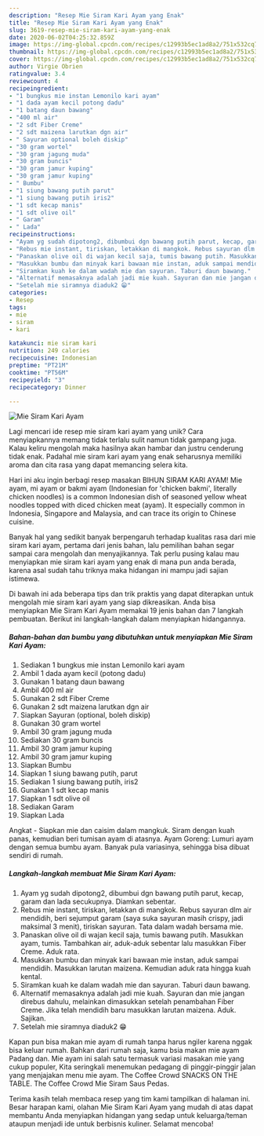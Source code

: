 ```yaml
---
description: "Resep Mie Siram Kari Ayam yang Enak"
title: "Resep Mie Siram Kari Ayam yang Enak"
slug: 3619-resep-mie-siram-kari-ayam-yang-enak
date: 2020-06-02T04:25:32.859Z
image: https://img-global.cpcdn.com/recipes/c12993b5ec1ad8a2/751x532cq70/mie-siram-kari-ayam-foto-resep-utama.jpg
thumbnail: https://img-global.cpcdn.com/recipes/c12993b5ec1ad8a2/751x532cq70/mie-siram-kari-ayam-foto-resep-utama.jpg
cover: https://img-global.cpcdn.com/recipes/c12993b5ec1ad8a2/751x532cq70/mie-siram-kari-ayam-foto-resep-utama.jpg
author: Virgie Obrien
ratingvalue: 3.4
reviewcount: 4
recipeingredient:
- "1 bungkus mie instan Lemonilo kari ayam"
- "1 dada ayam kecil potong dadu"
- "1 batang daun bawang"
- "400 ml air"
- "2 sdt Fiber Creme"
- "2 sdt maizena larutkan dgn air"
- " Sayuran optional boleh diskip"
- "30 gram wortel"
- "30 gram jagung muda"
- "30 gram buncis"
- "30 gram jamur kuping"
- "30 gram jamur kuping"
- " Bumbu"
- "1 siung bawang putih parut"
- "1 siung bawang putih iris2"
- "1 sdt kecap manis"
- "1 sdt olive oil"
- " Garam"
- " Lada"
recipeinstructions:
- "Ayam yg sudah dipotong2, dibumbui dgn bawang putih parut, kecap, garam dan lada secukupnya. Diamkan sebentar."
- "Rebus mie instant, tiriskan, letakkan di mangkok. Rebus sayuran dlm air mendidih, beri sejumput garam (saya suka sayuran masih crispy, jadi maksimal 3 menit), tiriskan sayuran. Tata dalam wadah bersama mie."
- "Panaskan olive oil di wajan kecil saja, tumis bawang putih. Masukkan ayam, tumis. Tambahkan air, aduk-aduk sebentar lalu masukkan Fiber Creme. Aduk rata."
- "Masukkan bumbu dan minyak kari bawaan mie instan, aduk sampai mendidih. Masukkan larutan maizena. Kemudian aduk rata hingga kuah kental."
- "Siramkan kuah ke dalam wadah mie dan sayuran. Taburi daun bawang."
- "Alternatif memasaknya adalah jadi mie kuah. Sayuran dan mie jangan direbus dahulu, melainkan dimasukkan setelah penambahan Fiber Creme. Jika telah mendidih baru masukkan larutan maizena. Aduk. Sajikan."
- "Setelah mie siramnya diaduk2 😁"
categories:
- Resep
tags:
- mie
- siram
- kari

katakunci: mie siram kari 
nutrition: 249 calories
recipecuisine: Indonesian
preptime: "PT21M"
cooktime: "PT56M"
recipeyield: "3"
recipecategory: Dinner

---
```



![Mie Siram Kari Ayam](https://img-global.cpcdn.com/recipes/c12993b5ec1ad8a2/751x532cq70/mie-siram-kari-ayam-foto-resep-utama.jpg)

Lagi mencari ide resep mie siram kari ayam yang unik? Cara menyiapkannya memang tidak terlalu sulit namun tidak gampang juga. Kalau keliru mengolah maka hasilnya akan hambar dan justru cenderung tidak enak. Padahal mie siram kari ayam yang enak seharusnya memiliki aroma dan cita rasa yang dapat memancing selera kita.

Hari ini aku ingin berbagi resep masakan BIHUN SIRAM KARI AYAM! Mie ayam, mi ayam or bakmi ayam (Indonesian for &#39;chicken bakmi&#39;, literally chicken noodles) is a common Indonesian dish of seasoned yellow wheat noodles topped with diced chicken meat (ayam). It especially common in Indonesia, Singapore and Malaysia, and can trace its origin to Chinese cuisine.

Banyak hal yang sedikit banyak berpengaruh terhadap kualitas rasa dari mie siram kari ayam, pertama dari jenis bahan, lalu pemilihan bahan segar sampai cara mengolah dan menyajikannya. Tak perlu pusing kalau mau menyiapkan mie siram kari ayam yang enak di mana pun anda berada, karena asal sudah tahu triknya maka hidangan ini mampu jadi sajian istimewa.


Di bawah ini ada beberapa tips dan trik praktis yang dapat diterapkan untuk mengolah mie siram kari ayam yang siap dikreasikan. Anda bisa menyiapkan Mie Siram Kari Ayam memakai 19 jenis bahan dan 7 langkah pembuatan. Berikut ini langkah-langkah dalam menyiapkan hidangannya.

<!--inarticleads1-->

##### Bahan-bahan dan bumbu yang dibutuhkan untuk menyiapkan Mie Siram Kari Ayam:

1. Sediakan 1 bungkus mie instan Lemonilo kari ayam
1. Ambil 1 dada ayam kecil (potong dadu)
1. Gunakan 1 batang daun bawang
1. Ambil 400 ml air
1. Gunakan 2 sdt Fiber Creme
1. Gunakan 2 sdt maizena larutkan dgn air
1. Siapkan  Sayuran (optional, boleh diskip)
1. Gunakan 30 gram wortel
1. Ambil 30 gram jagung muda
1. Sediakan 30 gram buncis
1. Ambil 30 gram jamur kuping
1. Ambil 30 gram jamur kuping
1. Siapkan  Bumbu
1. Siapkan 1 siung bawang putih, parut
1. Sediakan 1 siung bawang putih, iris2
1. Gunakan 1 sdt kecap manis
1. Siapkan 1 sdt olive oil
1. Sediakan  Garam
1. Siapkan  Lada


Angkat - Siapkan mie dan caisim dalam mangkuk. Siram dengan kuah panas, kemudian beri tumisan ayam di atasnya. Ayam Goreng: Lumuri ayam dengan semua bumbu ayam. Banyak pula variasinya, sehingga bisa dibuat sendiri di rumah. 

<!--inarticleads2-->

##### Langkah-langkah membuat Mie Siram Kari Ayam:

1. Ayam yg sudah dipotong2, dibumbui dgn bawang putih parut, kecap, garam dan lada secukupnya. Diamkan sebentar.
1. Rebus mie instant, tiriskan, letakkan di mangkok. Rebus sayuran dlm air mendidih, beri sejumput garam (saya suka sayuran masih crispy, jadi maksimal 3 menit), tiriskan sayuran. Tata dalam wadah bersama mie.
1. Panaskan olive oil di wajan kecil saja, tumis bawang putih. Masukkan ayam, tumis. Tambahkan air, aduk-aduk sebentar lalu masukkan Fiber Creme. Aduk rata.
1. Masukkan bumbu dan minyak kari bawaan mie instan, aduk sampai mendidih. Masukkan larutan maizena. Kemudian aduk rata hingga kuah kental.
1. Siramkan kuah ke dalam wadah mie dan sayuran. Taburi daun bawang.
1. Alternatif memasaknya adalah jadi mie kuah. Sayuran dan mie jangan direbus dahulu, melainkan dimasukkan setelah penambahan Fiber Creme. Jika telah mendidih baru masukkan larutan maizena. Aduk. Sajikan.
1. Setelah mie siramnya diaduk2 😁


Kapan pun bisa makan mie ayam di rumah tanpa harus ngiler karena nggak bisa keluar rumah. Bahkan dari rumah saja, kamu bsia makan mie ayam Padang dan. Mie ayam ini salah satu termasuk variasi masakan mie yang cukup populer, Kita seringkali menemukan pedagang di pinggir-pinggir jalan yang menjajakan menu mie ayam. The Coffee Crowd SNACKS ON THE TABLE. The Coffee Crowd Mie Siram Saus Pedas. 

Terima kasih telah membaca resep yang tim kami tampilkan di halaman ini. Besar harapan kami, olahan Mie Siram Kari Ayam yang mudah di atas dapat membantu Anda menyiapkan hidangan yang sedap untuk keluarga/teman ataupun menjadi ide untuk berbisnis kuliner. Selamat mencoba!
